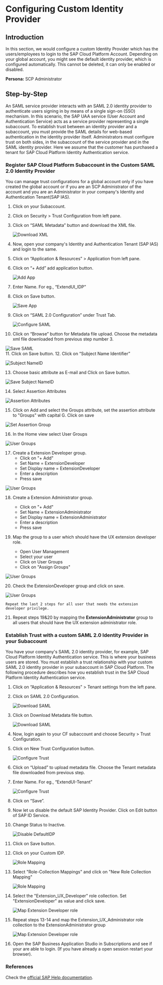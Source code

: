 
# Configuring Custom Identity Provider

## Introduction

In this section, we would configure a custom Identity Provider which has the users/employees to login to the SAP Cloud Platform Account.
Depending on your global account, you might see the default identity provider, which is configured automatically. This cannot be deleted, it can only be enabled or disabled. 

**Persona:** SCP Administrator


## Step-by-Step

An SAML service provider interacts with an SAML 2.0 identity provider to authenticate users signing in by means of a single sign-on (SSO) mechanism. In this scenario, the SAP UAA service (User Account and Authentication Service) acts as a service provider representing a single subaccount. To establish trust between an identity provider and a subaccount, you must provide the SAML details for web-based authentication in the identity provider itself. Administrators must configure trust on both sides, in the subaccount of the service provider and in the SAML identity provider. Here we assume that the customer has purchased a tenant for SAP Cloud Platform Identity Authentication service.

### Register SAP Cloud Platform Subaccount in the Custom SAML 2.0 Identity Provider

You can manage trust configurations for a global account only if you have created the global account or if you are an SCP Administrator of the account and you are an Administrator in your company's Identity and Authentication Tenant(SAP IAS).


1. Click on your Subaccount.
2. Click on Security > Trust Configuration from left pane. 
3. Click on “SAML Metadata” button and download the XML file.
   
   ![Download XML](./images/CustIDP-SAML.png)
   
4. Now, open your company's Identity and Authentication Tenant (SAP IAS) and login to the same.
5. Click on “Application & Resources” > Application from left pane.
6. Click on “+ Add” add application button.
   
   ![Add App](./images/CustIDP-addApp.png)
   
7. Enter Name. For eg., “ExtendUI_IDP”
8. Click on Save button.

   ![Save App](./images/CustIDP-saveApp.png)
9. Click on “SAML 2.0 Configuration” under Trust Tab.
   
   ![Configure SAML](./images/CustIDP-configureSAML.png)
10. Click on “Browse” button for Metadata file upload. Choose the metadata xml file downloaded from previous step number 3.

   ![Save SAML](./images/CustIDP-saveSAML.png)   
11. Click on Save button.
12. Click on “Subject Name Identifier”
    
   ![Subject NameID](./images/CustIDP-subjectNameID.png) 
   
13. Choose basic attribute as E-mail and Click on Save button.
   
   ![Save Subject NameID](./images/CustIDP-subjectNameIDSave.png) 

14. Select Assertion Attributes
    
   ![Assertion Attributes](./images/CustIDP-addAssertion.png) 

15. Click on Add and select the Groups attribute, set the assertion attribute to "Groups" with capital G. Click on save
 
   ![Set Assertion Group](./images/CustIDP-addGroupAssertion.png)  

16. In the Home view select User Groups

   ![User Groups](./images/CustIDP-addGroups.png)

17. Create a Extension Developer group. 
    * Click on "+ Add"
    * Set Name = ExtensionDeveloper
    * Set Display name = ExtensionDeveloper
    * Enter a description
    * Press save

   ![User Groups](./images/CustIDP-addGroups2.png)


18.  Create a Extension Administrator group.     
     * Click on "+ Add"
     * Set Name = ExtensionAdministrator
     * Set Display name = ExtensionAdministrator
     * Enter a description
     * Press save
  
19. Map the group to a user which should have the UX extension developer role. 
    * Open User Management
    * Select your user  
    * Click on User Groups
    * Click on "Assign Groups"
   
   ![User Groups](./images/CustIDP-assertGroup.png)

20. Check the ExtensionDeveloper group and click on save.
   
   ![User Groups](./images/CustIDP-assertGroup2.png)

    Repeat the last 2 steps for all user that needs the extension developer privilege.

21. Repeat steps 19&20 by mapping the **ExtensionAdministrator** group to all users that should have the UX extension administrator role. 

### Establish Trust with a custom SAML 2.0 Identity Provider in your Subaccount
You have your company's SAML 2.0 identity provider, for example, SAP Cloud Platform Identity Authentication service. This is where your business users are stored. You must establish a trust relationship with your custom SAML 2.0 identity provider in your subaccount in SAP Cloud Platform. The following procedure describes how you establish trust in the SAP Cloud Platform Identity Authentication service.

1. Click on “Application & Resources” > Tenant settings from the left pane.
2. Click on SAML 2.0 Configuration.

   ![Download SAML](./images/CustIDP-IAS-SAML.png) 
   
3. Click on Download Metadata file button.

   ![Download SAML](./images/CustIDP-downloadIAS-SAML.png)
   
4. Now, login again to your CF subaccount and choose Security > Trust Configuration.
5. Click on New Trust Configuration button.
 
   ![Configure Trust](./images/CustIDP-configurenewTrust.png)
   
6. Click on “Upload” to upload metadata file. Choose the Tenant metadata file downloaded from previous step.
7. Enter Name. For eg., “ExtendUI-Tenant”
   
   ![Configure Trust](./images/CustIDP-configurenewTrust1.png)
   
8. Click on “Save”.
9. Now let us disable the default SAP Identity Provider. Click on Edit button of SAP ID Service.
10. Change Status to Inactive.

    ![Disable DefaultIDP](./images/CustIDP-disableDefaultIDP.png)
11. Click on Save button.

12. Click on your Custom IDP.
    
    ![Role Mapping](./images/CustIDP_RoleMapping1.png)

13. Select "Role-Collection Mappings" and click on "New Role Collection Mapping"
    
    ![Role Mapping](./images/CustIDP_RoleMapping2.png)

14. Select the "Extension_UX_Developer" role collection. Set "ExtensionDeveloper" as value and click save.
    
    ![Map Extension Developer role](./images/CustIDP_RoleMapping3.png)


15. Repeat steps 13-14 and map the Extension_UX_Administrator role collection to the ExtensionAdministrator group

    ![Map Extension Developer role](./images/CustIDP_RoleMapping4.png)    

16. Open the SAP Business Application Studio in Subscriptions and see if your are able to login. (If you have already a open session restart your browser).


### References
Check the [official SAP Help documentation](https://help.sap.com/viewer/65de2977205c403bbc107264b8eccf4b/Cloud/en-US/2d088cedeaf24038acb3533be8092fe4.html).